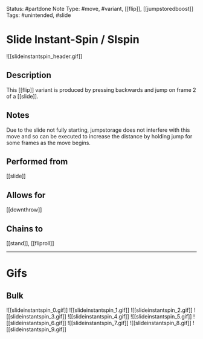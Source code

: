 Status: #partdone
Note Type: #move, #variant, [[flip]], [[jumpstoredboost]]
Tags: #unintended, #slide 

# Slide Instant-Spin / SIspin
![[slideinstantspin_header.gif]]
## Description
This [[flip]] variant is produced by pressing backwards and jump on frame 2 of a [[slide]].

## Notes
Due to the slide not fully starting, jumpstorage does not interfere with this move and so can be executed to increase the distance by holding jump for some frames as the move begins.

## Performed from
[[slide]]

## Allows for
[[downthrow]]

## Chains to
[[stand]], [[fliproll]]

___
# Gifs
## Bulk
![[slideinstantspin_0.gif]]
![[slideinstantspin_1.gif]]
![[slideinstantspin_2.gif]]
![[slideinstantspin_3.gif]]
![[slideinstantspin_4.gif]]
![[slideinstantspin_5.gif]]
![[slideinstantspin_6.gif]]
![[slideinstantspin_7.gif]]
![[slideinstantspin_8.gif]]
![[slideinstantspin_9.gif]]